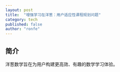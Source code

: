 ```yaml
---
layout: post  
title:  "增强学习在洋葱：用户适应性课程规划问题"  
category: tech  
published: false
author: "ronfe"
---
```


## 简介

洋葱数学旨在为用户构建更高效、有趣的数学学习体验。
